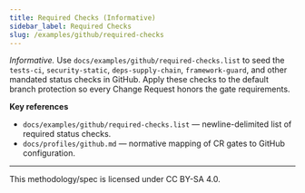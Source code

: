 ```yaml
---
title: Required Checks (Informative)
sidebar_label: Required Checks
slug: /examples/github/required-checks
---
```


_Informative._ Use `docs/examples/github/required-checks.list` to seed the `tests-ci`, `security-static`, `deps-supply-chain`, `framework-guard`, and other mandated status checks in GitHub. Apply these checks to the default branch protection so every Change Request honors the gate requirements.

**Key references**
- `docs/examples/github/required-checks.list` — newline-delimited list of required status checks.
- `docs/profiles/github.md` — normative mapping of CR gates to GitHub configuration.

---

This methodology/spec is licensed under CC BY-SA 4.0.
